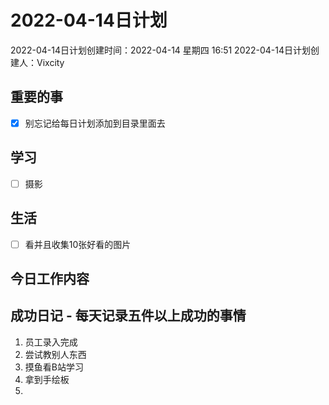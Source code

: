 # 2022-04-14日计划

2022-04-14日计划创建时间：2022-04-14 星期四  16:51
2022-04-14日计划创建人：Vixcity

## 重要的事
- [x] 别忘记给每日计划添加到目录里面去

## 学习
- [ ] 摄影

## 生活
- [ ] 看并且收集10张好看的图片

## 今日工作内容

## 成功日记 - 每天记录五件以上成功的事情
1. 员工录入完成
2. 尝试教别人东西
3. 摸鱼看B站学习
4. 拿到手绘板
5. 